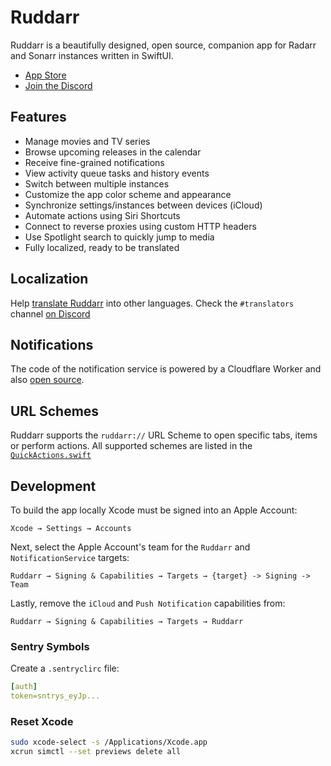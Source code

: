 # Ruddarr

Ruddarr is a beautifully designed, open source, companion app for Radarr and Sonarr instances written in SwiftUI.

- [App Store](https://apps.apple.com/app/ruddarr/id6476240130)
- [Join the Discord](https://discord.gg/UksvtDQUBA)

## Features

- Manage movies and TV series
- Browse upcoming releases in the calendar
- Receive fine-grained notifications
- View activity queue tasks and history events
- Switch between multiple instances
- Customize the app color scheme and appearance
- Synchronize settings/instances between devices (iCloud)
- Automate actions using Siri Shortcuts
- Connect to reverse proxies using custom HTTP headers
- Use Spotlight search to quickly jump to media
- Fully localized, ready to be translated

## Localization

Help [translate Ruddarr](https://crowdin.com/project/ruddarr) into other languages. Check the `#translators` channel [on Discord](https://discord.gg/UksvtDQUBA)

## Notifications

The code of the notification service is powered by a Cloudflare Worker and also [open source](https://github.com/ruddarr/apns-worker).

## URL Schemes

Ruddarr supports the `ruddarr://` URL Scheme to open specific tabs, items or perform actions. All supported schemes are listed in the [`QuickActions.swift`](https://github.com/ruddarr/app/blob/develop/Ruddarr/Dependencies/QuickActions.swift)

## Development

To build the app locally Xcode must be signed into an Apple Account:

```
Xcode → Settings → Accounts
```

Next, select the Apple Account's team for the `Ruddarr` and `NotificationService` targets:

```
Ruddarr → Signing & Capabilities → Targets → {target} -> Signing -> Team
```

Lastly, remove the `iCloud` and `Push Notification` capabilities from:

```
Ruddarr → Signing & Capabilities → Targets → Ruddarr
```

### Sentry Symbols

Create a `.sentryclirc` file:

```yml
[auth]
token=sntrys_eyJp...
```

### Reset Xcode

```bash
sudo xcode-select -s /Applications/Xcode.app
xcrun simctl --set previews delete all
```

